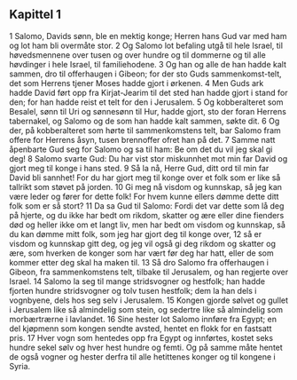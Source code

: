 ## Kapittel 1

1 Salomo, Davids sønn, ble en mektig konge; Herren hans Gud var med ham og lot ham bli overmåte stor.
2 Og Salomo lot befaling utgå til hele Israel, til høvedsmennene over tusen og over hundre og til dommerne og til alle høvdinger i hele Israel, til familiehodene.
3 Og han og alle de han hadde kalt sammen, dro til offerhaugen i Gibeon; for der sto Guds sammenkomst-telt, det som Herrens tjener Moses hadde gjort i ørkenen.
4 Men Guds ark hadde David ført opp fra Kirjat-Jearim til det sted han hadde gjort i stand for den; for han hadde reist et telt for den i Jerusalem.
5 Og kobberalteret som Besalel, sønn til Uri og sønnesønn til Hur, hadde gjort, sto der foran Herrens tabernakel, og Salomo og de som han hadde kalt sammen, søkte dit.
6 Og der, på kobberalteret som hørte til sammenkomstens telt, bar Salomo fram offere for Herrens åsyn, tusen brennoffer ofret han på det.
7 Samme natt åpenbarte Gud seg for Salomo og sa til ham: Be om det du vil jeg skal gi deg!
8 Salomo svarte Gud: Du har vist stor miskunnhet mot min far David og gjort meg til konge i hans sted.
9 Så la nå, Herre Gud, ditt ord til min far David bli sannhet! For du har gjort meg til konge over et folk som er like så tallrikt som støvet på jorden.
10 Gi meg nå visdom og kunnskap, så jeg kan være leder og fører for dette folk! For hvem kunne ellers dømme dette ditt folk som er så stort?
11 Da sa Gud til Salomo: Fordi det var dette som lå deg på hjerte, og du ikke har bedt om rikdom, skatter og ære eller dine fienders død og heller ikke om et langt liv, men har bedt om visdom og kunnskap, så du kan dømme mitt folk, som jeg har gjort deg til konge over,
12 så er visdom og kunnskap gitt deg, og jeg vil også gi deg rikdom og skatter og ære, som hverken de konger som har vært før deg har hatt, eller de som kommer etter deg skal ha maken til.
13 Så dro Salomo fra offerhaugen i Gibeon, fra sammenkomstens telt, tilbake til Jerusalem, og han regjerte over Israel.
14 Salomo la seg til mange stridsvogner og hestfolk; han hadde fjorten hundre stridsvogner og tolv tusen hestfolk; dem la han dels i vognbyene, dels hos seg selv i Jerusalem.
15 Kongen gjorde sølvet og gullet i Jerusalem like så almindelig som stein, og sedertre like så almindelig som morbærtrærne i lavlandet.
16 Sine hester lot Salomo innføre fra Egypt; en del kjøpmenn som kongen sendte avsted, hentet en flokk for en fastsatt pris.
17 Hver vogn som hentedes opp fra Egypt og innførtes, kostet seks hundre sekel sølv og hver hest hundre og femti. Og på samme måte hentet de også vogner og hester derfra til alle hetittenes konger og til kongene i Syria.
